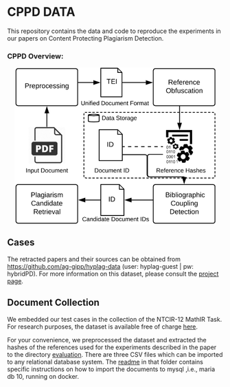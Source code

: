 # CPPD DATA
This repository contains the data and code to reproduce the experiments in our papers on Content Protecting Plagiarism Detection. 

### CPPD Overview:
<p align="center">
  <img src="CPPD_Overview.png" alt="drawing" width="470" align="center"/></br>
</p>

## Cases
The retracted papers and their sources can be obtained from https://github.com/ag-gipp/hyplag-data (user: hyplag-guest | pw: hybridPD). For more information on this dataset, please consult the [project page](https://purl.org/hybridPD).

## Document Collection
We embedded our test cases in the collection of the NTCIR-12 MathIR Task. For research purposes, the dataset is available free of charge [here](http://research.nii.ac.jp/ntcir/permission/ntcir-12/perm-en-MathIR.html).

For your convenience, we preprocessed the dataset and extracted the hashes of the references used for the experiments described in the paper to the directory [evaluation](/evaluation). There are three CSV files which can be imported to any relational database system. The [readme](/evaluation/README.md) in that folder contains specific instructions on how to import the documents to mysql ,i.e., maria db 10, running on docker.
